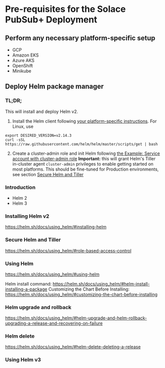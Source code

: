 # Pre-requisites for the Solace PubSub+ Deployment


## Perform any necessary platform-specific setup

- GCP
- Amazon EKS
- Azure AKS
- OpenShift
- Minikube

## Deploy Helm package manager

### TL;DR;

This will install and deploy Helm v2.

1. Install the Helm client following [your platform-specific instructions](//helm.sh/docs/using_helm/#installing-the-helm-client ). For Linux, use

```shell
export DESIRED_VERSION=v2.14.3
curl -sSL https://raw.githubusercontent.com/helm/helm/master/scripts/get | bash
```

2. Create a cluster-admin role and init Helm following [the Example: Service account with cluster-admin role](//helm.sh/docs/using_helm/#example-service-account-with-cluster-admin-role )
**Important:** this will grant Helm's Tiller in-cluster agent `cluster-admin` privileges to enable getting started on most platforms. This should be fine-tuned for Production environments, see section [Secure Helm and Tiller](#securing-helm)


### Introduction
- Helm 2
- Helm 3

### Installing Helm v2
https://helm.sh/docs/using_helm/#installing-helm

### Secure Helm and Tiller<a name="securing-helm"></a>
https://helm.sh/docs/using_helm/#role-based-access-control

### Using Helm
https://helm.sh/docs/using_helm/#using-helm

Helm install command: https://helm.sh/docs/using_helm/#helm-install-installing-a-package
Customizing the Chart Before Installing: https://helm.sh/docs/using_helm/#customizing-the-chart-before-installing

### Helm upgrade and rollback
https://helm.sh/docs/using_helm/#helm-upgrade-and-helm-rollback-upgrading-a-release-and-recovering-on-failure

### Helm delete
https://helm.sh/docs/using_helm/#helm-delete-deleting-a-release

### Using Helm v3